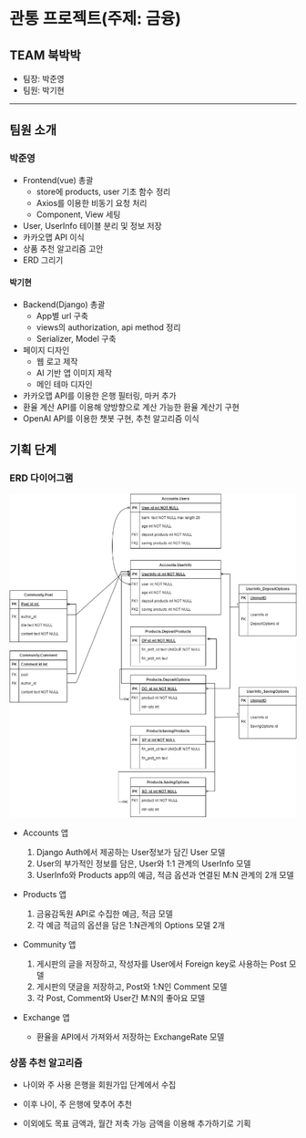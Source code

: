 # 관통 프로젝트(주제: 금융)

## TEAM 북박박

* 팀장: 박준영
* 팀원: 박기현

---

## 팀원 소개

### 박준영

* Frontend(vue) 총괄
  * store에 products, user 기초 함수 정리
  * Axios를 이용한 비동기 요청 처리
  * Component, View 세팅
* User, UserInfo 테이블 분리 및 정보 저장
* 카카오맵 API 이식
* 상품 추천 알고리즘 고안
* ERD 그리기

#### 박기현

* Backend(Django) 총괄
  * App별 url 구축
  * views의 authorization, api method 정리
  * Serializer, Model 구축
* 페이지 디자인
  * 웹 로고 제작
  * AI 기반 앱 이미지 제작
  * 메인 테마 디자인
* 카카오맵 API를 이용한 은행 필터링, 마커 추가
* 환율 계산 API를 이용해 양방향으로 계산 가능한 환율 계산기 구현
* OpenAI API를 이용한 챗봇 구현, 추천 알고리즘 이식

## 기획 단계

### ERD 다이어그램

![2021_04_user_count](./관통프로젝트ERD.drawio.png)

* Accounts 앱
  1. Django Auth에서 제공하는 User정보가 담긴 User 모델
  2. User의 부가적인 정보를 담은, User와 1:1 관계의 UserInfo 모델
  3. UserInfo와 Products app의 예금, 적금 옵션과 연결된 M:N 관계의 2개 모델
   
* Products 앱
  1. 금융감독원 API로 수집한 예금, 적금 모델
  2. 각 예금 적금의 옵션을 담은 1:N관계의 Options 모델 2개
  
* Community 앱
  1. 게시판의 글을 저장하고, 작성자를 User에서 Foreign key로 사용하는 Post 모델
  2. 게시판의 댓글을 저장하고, Post와 1:N인 Comment 모델
  3. 각 Post, Comment와 User간 M:N의 좋아요 모델
  
* Exchange 앱
  * 환율을 API에서 가져와서 저장하는 ExchangeRate 모델

### 상품 추천 알고리즘

* 나이와 주 사용 은행을 회원가입 단계에서 수집

* 이후 나이, 주 은행에 맞추어 추천

* 이외에도 목표 금액과, 월간 저축 가능 금액을 이용해 추가하기로 기획

